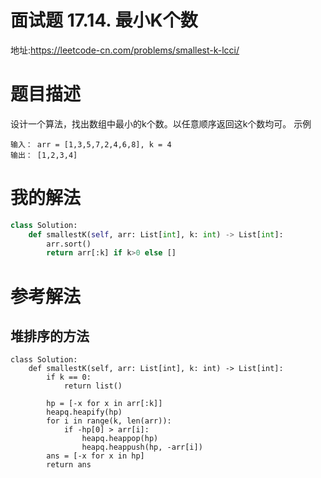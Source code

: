 # 面试题 17.14. 最小K个数
地址:https://leetcode-cn.com/problems/smallest-k-lcci/

# 题目描述
设计一个算法，找出数组中最小的k个数。以任意顺序返回这k个数均可。
示例
```
输入： arr = [1,3,5,7,2,4,6,8], k = 4
输出： [1,2,3,4]

```

# 我的解法
```python
class Solution:
    def smallestK(self, arr: List[int], k: int) -> List[int]:
        arr.sort()
        return arr[:k] if k>0 else []

```

# 参考解法
## 堆排序的方法
```
class Solution:
    def smallestK(self, arr: List[int], k: int) -> List[int]:
        if k == 0:
            return list()

        hp = [-x for x in arr[:k]]
        heapq.heapify(hp)
        for i in range(k, len(arr)):
            if -hp[0] > arr[i]:
                heapq.heappop(hp)
                heapq.heappush(hp, -arr[i])
        ans = [-x for x in hp]
        return ans

```

